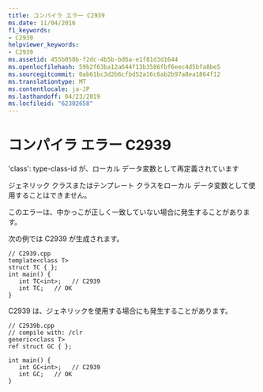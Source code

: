 ```yaml
---
title: コンパイラ エラー C2939
ms.date: 11/04/2016
f1_keywords:
- C2939
helpviewer_keywords:
- C2939
ms.assetid: 455b050b-f2dc-4b5b-bd6a-e1f81d3d1644
ms.openlocfilehash: 59b2f63ba12a644f13b3586fbf6eec4d5bfa8be5
ms.sourcegitcommit: 0ab61bc3d2b6cfbd52a16c6ab2b97a8ea1864f12
ms.translationtype: MT
ms.contentlocale: ja-JP
ms.lasthandoff: 04/23/2019
ms.locfileid: "62302658"
---
```

# <a name="compiler-error-c2939"></a>コンパイラ エラー C2939

'class': type-class-id が、ローカル データ変数として再定義されています

ジェネリック クラスまたはテンプレート クラスをローカル データ変数として使用することはできません。

このエラーは、中かっこが正しく一致していない場合に発生することがあります。

次の例では C2939 が生成されます。

```
// C2939.cpp
template<class T>
struct TC { };
int main() {
   int TC<int>;   // C2939
   int TC;   // OK
}
```

C2939 は、ジェネリックを使用する場合にも発生することがあります。

```
// C2939b.cpp
// compile with: /clr
generic<class T>
ref struct GC { };

int main() {
   int GC<int>;   // C2939
   int GC;   // OK
}
```